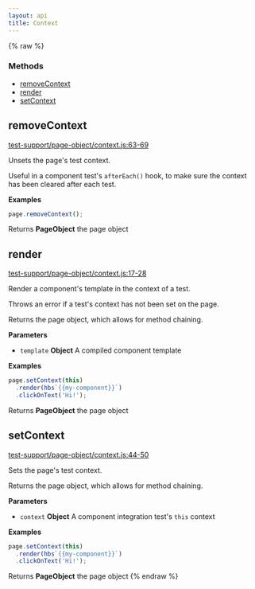 ```yaml
---
layout: api
title: Context
---
```


{% raw %}
### Methods

- [removeContext](#removecontext)
- [render](#render)
- [setContext](#setcontext)

## removeContext

[test-support/page-object/context.js:63-69](https://github.com/san650/ember-cli-page-object/blob/fbc76e9109d2f5ce0729fcda7f18959f3ef6fa0e/test-support/page-object/context.js#L63-L69 "Source code on GitHub")

Unsets the page's test context.

Useful in a component test's `afterEach()` hook, to make sure the context has been cleared after each test.

**Examples**

```javascript
page.removeContext();
```

Returns **PageObject** the page object

## render

[test-support/page-object/context.js:17-28](https://github.com/san650/ember-cli-page-object/blob/fbc76e9109d2f5ce0729fcda7f18959f3ef6fa0e/test-support/page-object/context.js#L17-L28 "Source code on GitHub")

Render a component's template in the context of a test.

Throws an error if a test's context has not been set on the page.

Returns the page object, which allows for method chaining.

**Parameters**

-   `template` **Object** A compiled component template

**Examples**

```javascript
page.setContext(this)
  .render(hbs`{{my-component}}`)
  .clickOnText('Hi!');
```

Returns **PageObject** the page object

## setContext

[test-support/page-object/context.js:44-50](https://github.com/san650/ember-cli-page-object/blob/fbc76e9109d2f5ce0729fcda7f18959f3ef6fa0e/test-support/page-object/context.js#L44-L50 "Source code on GitHub")

Sets the page's test context.

Returns the page object, which allows for method chaining.

**Parameters**

-   `context` **Object** A component integration test's `this` context

**Examples**

```javascript
page.setContext(this)
  .render(hbs`{{my-component}}`)
  .clickOnText('Hi!');
```

Returns **PageObject** the page object
{% endraw %}
